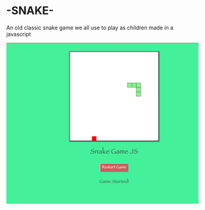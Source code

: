 # -SNAKE-
An old classic snake game we all use to play as children made in a javascript

![](images/screenshot.png)

